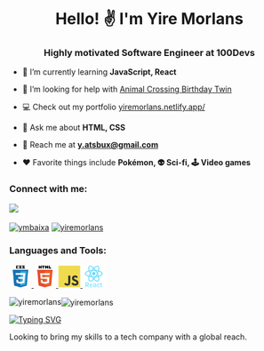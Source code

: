 <h1 align="center">Hello! ✌️ I'm Yire Morlans</h1>
<h3 align="center">Highly motivated Software Engineer at 100Devs</h3>



- 🌱 I’m currently learning **JavaScript, React**

- 🤝 I’m looking for help with [Animal Crossing Birthday Twin](https://github.com/yiremorlans/ac-birthdaytwin)

- 💻 Check out my portfolio [yiremorlans.netlify.app/](https://yiremorlans.netlify.app/)

- 💬 Ask me about **HTML, CSS**

- 📨 Reach me at **y.atsbux@gmail.com**

- ❤️ Favorite things include **Pokémon, 👽 Sci-fi, 🕹️ Video games**



<h3 align="left">Connect with me:</h3>
<img src="https://www.codewars.com/users/XenaaMorph%20/badges/small">
<p align="left">
<a href="https://twitter.com/ymbaixa" target="blank"><img align="center" src="https://raw.githubusercontent.com/rahuldkjain/github-profile-readme-generator/master/src/images/icons/Social/twitter.svg" alt="ymbaixa" height="30" width="40" /></a>
<a href="https://linkedin.com/in/yiremorlans" target="blank"><img align="center" src="https://raw.githubusercontent.com/rahuldkjain/github-profile-readme-generator/master/src/images/icons/Social/linked-in-alt.svg" alt="yiremorlans" height="30" width="40" /></a>
</p>

<h3 align="left">Languages and Tools:</h3>
<p align="left"> <a href="https://www.w3schools.com/css/" target="_blank" rel="noreferrer"> <img src="https://raw.githubusercontent.com/devicons/devicon/master/icons/css3/css3-original-wordmark.svg" alt="css3" width="40" height="40"/> </a> <a href="https://www.w3.org/html/" target="_blank" rel="noreferrer"> <img src="https://raw.githubusercontent.com/devicons/devicon/master/icons/html5/html5-original-wordmark.svg" alt="html5" width="40" height="40"/> </a> <a href="https://developer.mozilla.org/en-US/docs/Web/JavaScript" target="_blank" rel="noreferrer"> <img src="https://raw.githubusercontent.com/devicons/devicon/master/icons/javascript/javascript-original.svg" alt="javascript" width="40" height="40"/> </a> <a href="https://reactjs.org/" target="_blank" rel="noreferrer"> <img src="https://raw.githubusercontent.com/devicons/devicon/master/icons/react/react-original-wordmark.svg" alt="react" width="40" height="40"/> </a> </p>

<p><img align="left" src="https://github-readme-stats.vercel.app/api/top-langs?username=yiremorlans&show_icons=true&locale=en&layout=compact" alt="yiremorlans" /></p>

<p><img align="center" src="https://github-readme-streak-stats.herokuapp.com/?user=yiremorlans&" alt="yiremorlans" /></p>

[![Typing SVG](https://readme-typing-svg.herokuapp.com?font=Roboto+mono&size=22&duration=5024&vCenter=true&lines=Take+me+to+your+leader)](https://git.io/typing-svg)
<p>Looking to bring my skills to a tech company with a global reach.</p>
